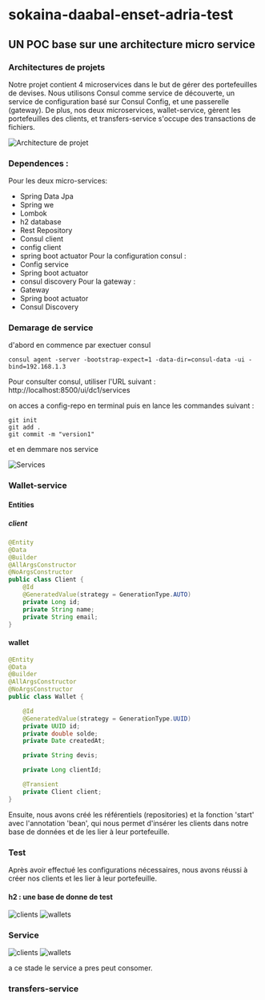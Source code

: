 # sokaina-daabal-enset-adria-test
## UN POC base sur une architecture micro service 
### Architectures de projets 
Notre projet contient 4 microservices dans le but de gérer des portefeuilles de devises. Nous utilisons Consul comme service de découverte, un service de configuration basé sur Consul Config, et une passerelle (gateway). De plus, nos deux microservices, wallet-service, gèrent les portefeuilles des clients, et transfers-service s'occupe des transactions de fichiers.

![Architecture de projet](img/img_1.PNG)


### Dependences :
Pour les deux micro-services:
  - Spring Data Jpa 
  - Spring we
  - Lombok
  - h2 database
  - Rest Repository
  - Consul client
  - config client
  - spring boot actuator
Pour la configuration consul :
  - Config service
  - Spring boot actuator
  - consul discovery
Pour la gateway :
  - Gateway
  - Spring boot actuator
  - Consul Discovery
### Demarage de service 

d'abord en commence par exectuer consul 
```shell
consul agent -server -bootstrap-expect=1 -data-dir=consul-data -ui -bind=192.168.1.3
```

Pour consulter consul, utiliser l'URL suivant : http://localhost:8500/ui/dc1/services

on acces a config-repo en terminal puis en lance les commandes suivant :

```shell
git init
git add .
git commit -m "version1"
```
et en demmare nos service 

![Services](img/img_2.PNG)

### Wallet-service
#### Entities 
##### client 
```java
@Entity
@Data
@Builder
@AllArgsConstructor
@NoArgsConstructor
public class Client {
    @Id
    @GeneratedValue(strategy = GenerationType.AUTO)
    private Long id;
    private String name;
    private String email;
}
```

#### wallet
```java
@Entity
@Data
@Builder
@AllArgsConstructor
@NoArgsConstructor
public class Wallet {

    @Id
    @GeneratedValue(strategy = GenerationType.UUID)
    private UUID id; 
    private double solde;
    private Date createdAt;

    private String devis;

    private Long clientId;

    @Transient
    private Client client;
}
```
Ensuite, nous avons créé les référentiels (repositories) et la fonction 'start' avec l'annotation 'bean', qui nous permet d'insérer les clients dans notre base de données et de les lier à leur portefeuille. 

### Test 

Après avoir effectué les configurations nécessaires, nous avons réussi à créer nos clients et les lier à leur portefeuille.

#### h2 : une base de donne de test 


![clients](img/img_3.PNG)
![wallets](img/img_4.PNG)

### Service

![clients](img/img_5.PNG)
![wallets](img/img_6.PNG)

a ce stade le service a pres peut consomer.

### transfers-service
